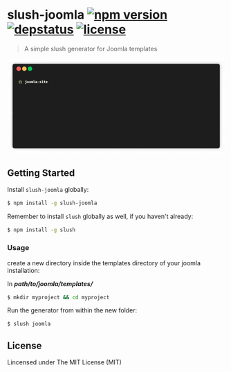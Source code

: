 # slush-joomla [![npm version](https://img.shields.io/npm/v/slush-joomla.svg)](https://www.npmjs.com/package/slush-joomla) [![depstatus](https://img.shields.io/david/welksonramos/slush-joomla.svg)](https://david-dm.org/welksonramos/slush-joomla) [![license](https://img.shields.io/npm/l/slush-joomla.svg?style=flat)](https://raw.github.com/welksonramos/slush-joomla/blob/master/LICENSE)

> A simple slush generator for Joomla templates

![demo](demo.gif)

## Getting Started

Install `slush-joomla` globally:

```bash
$ npm install -g slush-joomla
```

Remember to install `slush` globally as well, if you haven't already:

```bash
$ npm install -g slush
```

### Usage

create a new directory inside the templates directory of your joomla installation:

In _**path/to/joomla/templates/**_

```bash
$ mkdir myproject && cd myproject
```

Run the generator from within the new folder:

```bash
$ slush joomla
```

## License

Lincensed under The MIT License (MIT)
